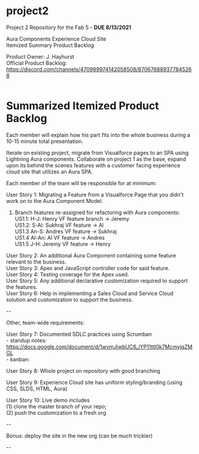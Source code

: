 # project2
Project 2 Repository for the Fab 5 - **DUE 8/13/2021**

Aura Components Experience Cloud Site  
Itemized Summary Product Backlog
  
Product Owner: J. Hayhurst <br/>
Official Product Backlog: https://discord.com/channels/470989974142058508/870676889377845268
<br />
<br />    
# Summarized Itemized Product Backlog   

Each member will explain how his part fits into the whole business during a 10-15 minute total presentation.

Iterate on existing project, migrate from Visualforce pages to an SPA using Lightning Aura components.
Collaborate on project 1 as the base, expand upon its behind the scenes features with a customer facing experience cloud site 
that utilizes an Aura SPA. 

Each member of the team will be responsible for at minimum:

User Story 1: Migrating a Feature from a Visualforce Page that you didn't work on to the Aura Component Model.<br>
  
  1. Branch features re-assigned for refactoring with Aura components:	
      US1.1: H-J: Henry VF feature branch -> Jeremy<br>
	    US1.2: S-Al: Sukhraj VF feature -> Al<br>
	    US1.3 An-S: Andres VF feature -> Sukhraj<br>
      US1.4 Al-An: Al VF feature -> Andres<br>
      US1.5 J-H: Jeremy VF feature -> Henry<br>

User Story 2: An additional Aura Component containing some feature relevant to the business. <br>
User Story 3: Apex and JavaScript controller code for said feature.<br>
User Story 4: Testing coverage for the Apex used.<br>
User Story 5: Any additional declarative customization required to support the features.<br>
User Story 6: Help in implementing a Sales Cloud and Service Cloud solution and customization to support the business.<br>

--

Other, team-wide requirements:

User Story 7: Documented SDLC practices using Scrumban
  <br/>
    - standup notes: https://docs.google.com/document/d/1wvmJjwbUC6_iYP11ttI0k7McmyjqZMGL
  <br/>
    - kanban:
  
User Story 8: Whole project on repository with good branching

User Story 9: Experience Cloud site has uniform styling/branding (using CSS, SLDS, HTML, Aura)

User Story 10: Live demo includes
  <br/>
      (1) clone the master branch of your repo; 
  <br/> 
      (2) push the customization to a fresh org 

--

Bonus: deploy the site in the new org (can be much trickier) 

--
